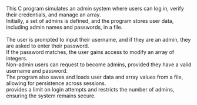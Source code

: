 This C program simulates an admin system where users can log in, verify their credentials, and manage an array. </br> 
Initially, a set of admins is defined, and the program stores user data, including admin names and passwords, in a file.</br>  
The user is prompted to input their username, and if they are an admin, they are asked to enter their password. </br> 
If the password matches, the user gains access to modify an array of integers. </br> 
Non-admin users can request to become admins, provided they have a valid username and password. </br> 
The program also saves and loads user data and array values from a file, allowing for persistence across sessions. </br> 
provides a limit on login attempts and restricts the number of admins, ensuring the system remains secure.
